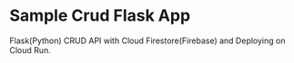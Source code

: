 # Sample Crud Flask App

Flask(Python) CRUD API with Cloud Firestore(Firebase) and Deploying on Cloud Run.
